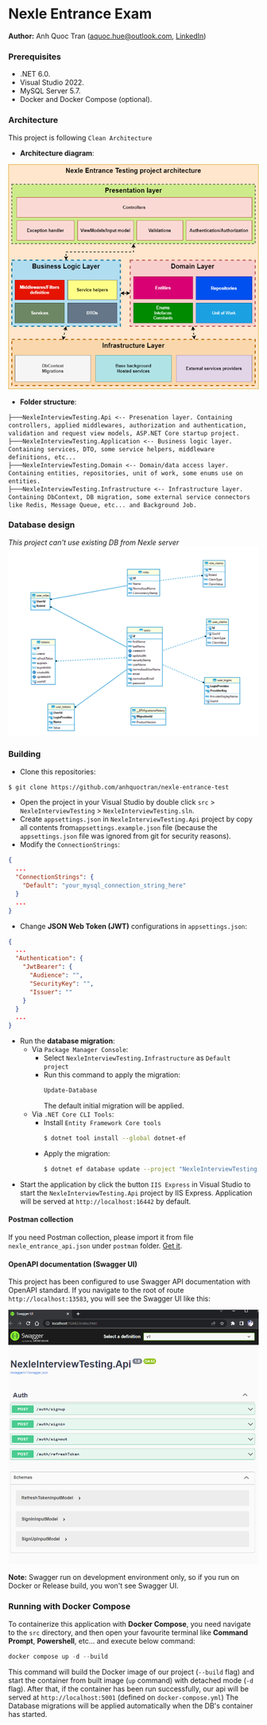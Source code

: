 # Nexle Entrance Exam

**Author:** Anh Quoc Tran ([aquoc.hue@outlook.com](mailto:aquoc.hue@outlook.com), [LinkedIn](https://www.linkedin.com/in/anhquoc96/))

### Prerequisites
- .NET 6.0.
- Visual Studio 2022.
- MySQL Server 5.7.
- Docker and Docker Compose (optional).

### Architecture

This project is following `Clean Architecture`
- **Architecture diagram**:

![nexle_test_architecture](images/nexle_architecture.drawio.png)

- **Folder structure**:

```
├───NexleInterviewTesting.Api <-- Presenation layer. Containing controllers, applied middlewares, authorization and authentication, validation and request view models, ASP.NET Core startup project.
├───NexleInterviewTesting.Application <-- Business logic layer. Containing services, DTO, some service helpers, middleware definitions, etc...
├───NexleInterviewTesting.Domain <-- Domain/data access layer. Containing entities, repositories, unit of work, some enums use on entities.
├───NexleInterviewTesting.Infrastructure <-- Infrastructure layer. Containing DbContext, DB migration, some external service connectors like Redis, Message Queue, etc... and Background Job.
```

### Database design
*This project can't use existing DB from Nexle server*
![db_diagram](images/database_diagram.png)

### Building

- Clone this repositories:
```sh
$ git clone https://github.com/anhquoctran/nexle-entrance-test
```
- Open the project in your Visual Studio by double click `src` > `NexleInterviewTesting` > `NexleInterviewTesting.sln`.
- Create `appsettings.json` in `NexleInterviewTesting.Api` project by copy all contents from`appsettings.example.json` file (because the `appsettings.json` file was ignored from git for security reasons).
- Modify the `ConnectionStrings`:

```json
{
  ...
  "ConnectionStrings": {
    "Default": "your_mysql_connection_string_here"
  }
  ...
}
```
- Change **JSON Web Token (JWT)** configurations in `appsettings.json`:

```json
{
  ...
  "Authentication": {
    "JwtBearer": {
      "Audience": "",
      "SecurityKey": "",
      "Issuer": ""
    }
  }
  ...
}
```
- Run the **database migration**:
  - Via `Package Manager Console`:
    -  Select `NexleInterviewTesting.Infrastructure` as `Default project`
    - Run this command to apply the migration:
      ```powershell
      Update-Database
      ```
      The default initial migration will be applied.
  - Via `.NET Core CLI Tools`:
    - Install `Entity Framework Core tools`
      ```bash
      $ dotnet tool install --global dotnet-ef
      ```
    - Apply the migration:
      ```bash
      $ dotnet ef database update --project "NexleInterviewTesting.Infrastructure/NexleInterviewTesting.Infrastructure.csproj" --startup-project "NexleInterviewTesting.Api/NexleInterviewTesting.Api.csproj"
      ```
- Start the application by click the button `IIS Express` in Visual Studio to start the `NexleInterviewTesting.Api` project by IIS Express. Application will be served at `http://localhost:16442` by default.

#### Postman collection
If you need Postman collection, please import it from file `nexle_entrance_api.json` under `postman` folder. <a href="postman/nexle_entrance_api.json" target="_blank">Get it</a>.

#### OpenAPI documentation (Swagger UI)
This project has been configured to use Swagger API documentation with OpenAPI standard. If you navigate to the root of route `http://localhost:13583`, you will see the Swagger UI like this:

![swagger_ui](images/Screenshot_1.png)

**Note:** Swagger run on development environment only, so if you run on Docker or Release build, you won't see Swagger UI.

### Running with Docker Compose

To containerize this application with **Docker Compose**, you need navigate to the `src` directory, and then open your favourite terminal like **Command Prompt**, **Powershell**, etc... and execute below command:

```powershell
docker compose up -d --build
```
This command will build the Docker image of our project (`--build` flag) and start the container from built image (`up` command) with detached mode (`-d` flag). After that, if the container has been run successfully, our api will be served at `http://localhost:5001` (defined on `docker-compose.yml`)
The Database migrations will be applied automatically when the DB's container has started.

